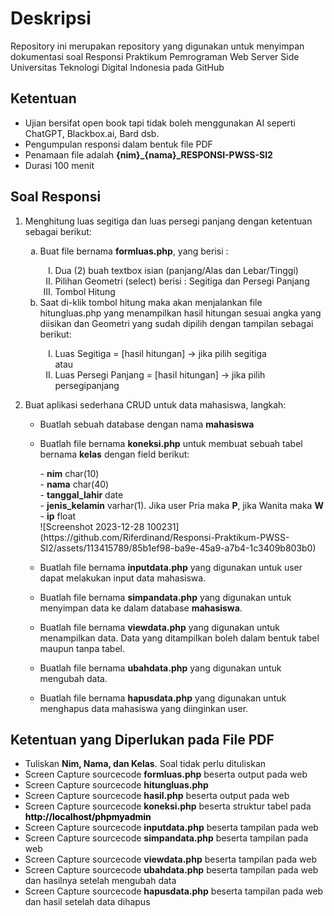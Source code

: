 # Deskripsi
Repository ini merupakan repository yang digunakan untuk menyimpan dokumentasi soal Responsi Praktikum Pemrograman Web Server Side Universitas Teknologi Digital Indonesia pada GitHub

## Ketentuan
- Ujian bersifat open book tapi tidak boleh menggunakan AI seperti ChatGPT, Blackbox.ai, Bard dsb.
- Pengumpulan responsi dalam bentuk file PDF
- Penamaan file adalah <b>{nim}_{nama}_RESPONSI-PWSS-SI2</b>
- Durasi 100 menit

## Soal Responsi
1. Menghitung luas segitiga dan luas persegi panjang dengan ketentuan sebagai berikut:
    <ol>
    <li type="a">Buat file bernama <b>formluas.php</b>, yang berisi :</li>
        <ol>
        <li type="I">Dua (2) buah textbox isian (panjang/Alas dan Lebar/Tinggi)</li>
        <li type="I">Pilihan Geometri (select) berisi : Segitiga dan Persegi Panjang</li>
        <li type="I">Tombol Hitung</li>
        </ol>
    <li type="a">Saat di-klik tombol hitung maka akan menjalankan file hitungluas.php yang menampilkan hasil hitungan sesuai angka yang diisikan dan Geometri yang sudah dipilih dengan tampilan sebagai berikut:</li>
        <ol>
            <li type="I">Luas Segitiga = [hasil hitungan] → jika pilih segitiga</li>
            atau
            <li type="I">Luas Persegi Panjang = [hasil hitungan] → jika pilih persegipanjang</li>
        </ol>
    </ol>

2. Buat aplikasi sederhana CRUD untuk data mahasiswa, langkah:
    * <p>Buatlah sebuah database dengan nama <b>mahasiswa</b></p>
    * <p>Buatlah file bernama <b>koneksi.php</b> untuk membuat sebuah tabel bernama <b>kelas</b> dengan field berikut:</p>
        - <b>nim</b> char(10) <br>
        - <b>nama</b> char(40) <br>
        - <b>tanggal_lahir</b> date <br>
        - <b>jenis_kelamin</b> varhar(1). Jika user Pria maka <b>P</b>, jika Wanita maka <b>W</b><br>
        - <b>ip</b> float <br>
          ![Screenshot 2023-12-28 100231](https://github.com/Riferdinand/Responsi-Praktikum-PWSS-SI2/assets/113415789/85b1ef98-ba9e-45a9-a7b4-1c3409b803b0)

    * <p>Buatlah file bernama <b>inputdata.php</b> yang digunakan untuk user dapat melakukan input data mahasiswa.</p>
    * <p>Buatlah file bernama <b>simpandata.php</b> yang digunakan untuk menyimpan data ke dalam database <b>mahasiswa</b>.</p>
    * <p>Buatlah file bernama <b>viewdata.php</b> yang digunakan untuk menampilkan data. Data yang ditampilkan boleh dalam bentuk tabel maupun tanpa tabel.</p>
    * <p>Buatlah file bernama <b>ubahdata.php</b> yang digunakan untuk mengubah data.</p>
    * <p>Buatlah file bernama <b>hapusdata.php</b> yang digunakan untuk menghapus data mahasiswa yang diinginkan user.</p>

## Ketentuan yang Diperlukan pada File PDF
- Tuliskan <b>Nim, Nama, dan Kelas</b>. Soal tidak perlu dituliskan
- Screen Capture sourcecode <b>formluas.php</b> beserta output pada web
- Screen Capture sourcecode <b>hitungluas.php</b>
- Screen Capture sourcecode <b>hasil.php</b> beserta output pada web
- Screen Capture sourcecode <b>koneksi.php</b> beserta struktur tabel pada <b style="color: black;">http://localhost/phpmyadmin</b>
- Screen Capture sourcecode <b>inputdata.php</b> beserta tampilan pada web
- Screen Capture sourcecode <b>simpandata.php</b> beserta tampilan pada web
- Screen Capture sourcecode <b>viewdata.php</b> beserta tampilan pada web
- Screen Capture sourcecode <b>ubahdata.php</b> beserta tampilan pada web dan hasilnya setelah mengubah data
- Screen Capture sourcecode <b>hapusdata.php</b> beserta tampilan pada web dan hasil setelah data dihapus
